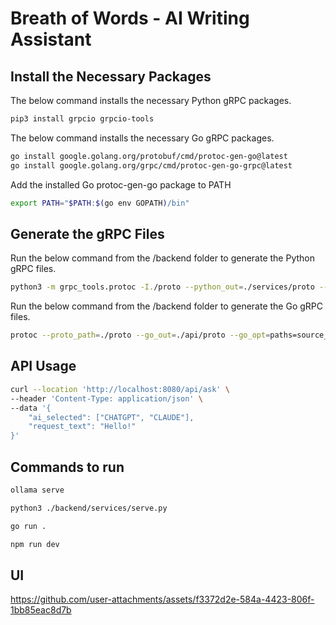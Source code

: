 # Breath of Words - AI Writing Assistant

## Install the Necessary Packages

The below command installs the necessary Python gRPC packages.

```bash
pip3 install grpcio grpcio-tools
```

The below command installs the necessary Go gRPC packages.

```bash
go install google.golang.org/protobuf/cmd/protoc-gen-go@latest
go install google.golang.org/grpc/cmd/protoc-gen-go-grpc@latest
```

Add the installed Go protoc-gen-go package to PATH

```bash
export PATH="$PATH:$(go env GOPATH)/bin"
```

## Generate the gRPC Files

Run the below command from the /backend folder to generate the Python gRPC files.

```bash
python3 -m grpc_tools.protoc -I./proto --python_out=./services/proto --grpc_python_out=./services/proto ./proto/service.proto
```

Run the below command from the /backend folder to generate the Go gRPC files.

```bash
protoc --proto_path=./proto --go_out=./api/proto --go_opt=paths=source_relative --go-grpc_out=./api/proto --go-grpc_opt=paths=source_relative ./proto/service.proto
```

## API Usage

```bash
curl --location 'http://localhost:8080/api/ask' \
--header 'Content-Type: application/json' \
--data '{
    "ai_selected": ["CHATGPT", "CLAUDE"],
    "request_text": "Hello!"
}'
```

## Commands to run

```bash
ollama serve
```

```bash
python3 ./backend/services/serve.py
```

```bash
go run .
```

```bash
npm run dev
```

 ## UI
 

https://github.com/user-attachments/assets/f3372d2e-584a-4423-806f-1bb85eac8d7b

